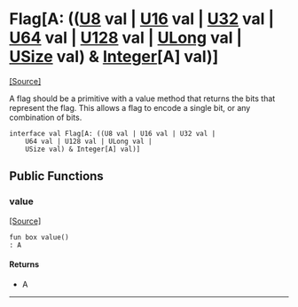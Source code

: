 # Flag\[A: (([U8](builtin-U8.md) val | [U16](builtin-U16.md) val | [U32](builtin-U32.md) val | [U64](builtin-U64.md) val | [U128](builtin-U128.md) val | [ULong](builtin-ULong.md) val | [USize](builtin-USize.md) val) & [Integer](builtin-Integer.md)\[A\] val)\]
<span class="source-link">[[Source]](src/collections/flag.md#L-0-1)</span>

A flag should be a primitive with a value method that returns the bits that
represent the flag. This allows a flag to encode a single bit, or any
combination of bits.


```pony
interface val Flag[A: ((U8 val | U16 val | U32 val | 
    U64 val | U128 val | ULong val | 
    USize val) & Integer[A] val)]
```

## Public Functions

### value
<span class="source-link">[[Source]](src/collections/flag.md#L-0-7)</span>


```pony
fun box value()
: A
```

#### Returns

* A

---

